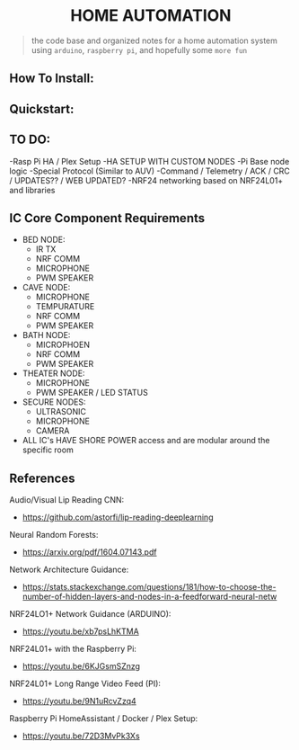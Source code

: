 <h1 align="center">HOME AUTOMATION</h1>

> the code base and organized notes for a home automation system using `arduino`, `raspberry pi`, and hopefully some `more fun`

## How To Install:

## Quickstart:

## TO DO:
-Rasp Pi HA / Plex Setup
-HA SETUP WITH CUSTOM NODES
-Pi Base node logic
  -Special Protocol (Similar to AUV)
  -Command / Telemetry / ACK / CRC / UPDATES?? / WEB UPDATED? 
-NRF24 networking based on NRF24L01+ and libraries

## IC Core Component Requirements
  * BED NODE:
      * IR TX
      * NRF COMM
      * MICROPHONE
      * PWM SPEAKER
  * CAVE NODE:
      * MICROPHONE
      * TEMPURATURE
      * NRF COMM
      * PWM SPEAKER
  * BATH NODE:
      * MICROPHOEN
      * NRF COMM
      * PWM SPEAKER
  * THEATER NODE:
      * MICROPHONE
      * PWM SPEAKER / LED STATUS
  * SECURE NODES:
      * ULTRASONIC
      * MICROPHONE
      * CAMERA 
  * ALL IC's HAVE SHORE POWER access and are modular around the specific room


## References

Audio/Visual Lip Reading CNN:
  * https://github.com/astorfi/lip-reading-deeplearning

Neural Random Forests:
  * https://arxiv.org/pdf/1604.07143.pdf

Network Architecture Guidance:
  * https://stats.stackexchange.com/questions/181/how-to-choose-the-number-of-hidden-layers-and-nodes-in-a-feedforward-neural-netw
  
NRF24LO1+ Network Guidance (ARDUINO): 
  * https://youtu.be/xb7psLhKTMA

NRF24L01+ with the Raspberry Pi:
  * https://youtu.be/6KJGsmSZnzg

NRF24L01+ Long Range Video Feed (PI):
  * https://youtu.be/9N1uRcvZzq4

Raspberry Pi HomeAssistant / Docker / Plex Setup:
  * https://youtu.be/72D3MvPk3Xs
